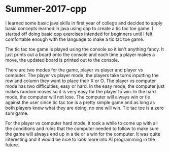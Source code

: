 # Summer-2017-cpp
I learned some basic java skills in first year of college and decided to apply basic concepts learned in java using cpp to create a tic 
tac toe game. I started off doing basic cpp exercises intended for beginners until I felt comfortable enough with the language to make a 
tic tac toe game.

The tic tac toe game is played using the console so it isn't anything fancy. It just prints out a board onto the console and each time a 
player makes a move, the updated board is printed out to the console.

There are two modes for the game, player vs player and player vs computer.
The player vs player mode, the players take turns inputting the row and column they want to place their X or O.
The player vs computer mode has two difficulties, easy or hard. In the easy mode, the computer just makes random moves so it is very
easy for the player to win. In the hard mode, the computer will not lose. The computer will always win or tie against the user since
tic tac toe is a pretty simple  game and as long as both players know what they are doing, no one will win. Tic tac toe is a zero sum game.

For the player vs computer hard mode, it took a while to come up with all the conditions and rules that the computer needed to follow to 
make sure the game will always end up in a tie or a win for the computer. It was quite interesting and it would be nice to look more into
AI programming in the future.


